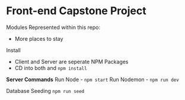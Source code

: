 # Front-end Capstone Project

Modules Represented within this repo:
- More places to stay

Install
- Client and Server are seperate NPM Packages
- CD into both and `npm install`

**Server Commands**
Run Node - `npm start`
Run Nodemon - `npm run dev`

Database Seeding
`npm run seed`

